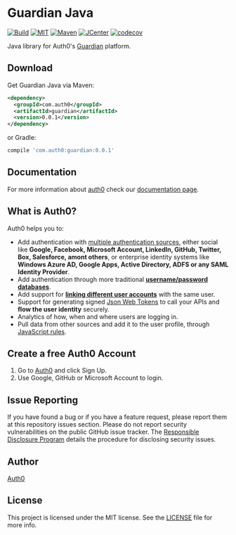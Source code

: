 # Guardian Java

[![Build][travis-ci-badge]][travis-ci-url]
[![MIT][mit-badge]][mit-url]
[![Maven][maven-badge]][maven-url]
[![JCenter][jcenter-badge]][jcenter-url]
[![codecov][codecov-badge]][codecov-url]

Java library for Auth0's [Guardian](https://auth0.com/multifactor-authentication) platform.

## Download

Get Guardian Java via Maven:

```xml
<dependency>
  <groupId>com.auth0</groupId>
  <artifactId>guardian</artifactId>
  <version>0.0.1</version>
</dependency>
```

or Gradle:

```gradle
compile 'com.auth0:guardian:0.0.1'
```

## Documentation

For more information about [auth0](http://auth0.com) check our [documentation page](http://docs.auth0.com/).

## What is Auth0?

Auth0 helps you to:

* Add authentication with [multiple authentication sources](https://docs.auth0.com/identityproviders), either social like **Google, Facebook, Microsoft Account, LinkedIn, GitHub, Twitter, Box, Salesforce, amont others**, or enterprise identity systems like **Windows Azure AD, Google Apps, Active Directory, ADFS or any SAML Identity Provider**.
* Add authentication through more traditional **[username/password databases](https://docs.auth0.com/mysql-connection-tutorial)**.
* Add support for **[linking different user accounts](https://docs.auth0.com/link-accounts)** with the same user.
* Support for generating signed [Json Web Tokens](https://docs.auth0.com/jwt) to call your APIs and **flow the user identity** securely.
* Analytics of how, when and where users are logging in.
* Pull data from other sources and add it to the user profile, through [JavaScript rules](https://docs.auth0.com/rules).

## Create a free Auth0 Account

1. Go to [Auth0](https://auth0.com) and click Sign Up.
2. Use Google, GitHub or Microsoft Account to login.

## Issue Reporting

If you have found a bug or if you have a feature request, please report them at this repository issues section. Please do not report security vulnerabilities on the public GitHub issue tracker. The [Responsible Disclosure Program](https://auth0.com/whitehat) details the procedure for disclosing security issues.

## Author

[Auth0](https://auth0.com)

## License

This project is licensed under the MIT license. See the [LICENSE](LICENSE) file for more info.


<!-- Vars -->

[travis-ci-badge]: https://travis-ci.org/auth0/Guardian.java.svg?branch=master
[travis-ci-url]: https://travis-ci.org/auth0/Guardian.java
[mit-badge]: http://img.shields.io/:license-mit-blue.svg?style=flat
[mit-url]: https://raw.githubusercontent.com/auth0/Guardian.java/master/LICENSE
[maven-badge]: https://img.shields.io/maven-central/v/com.auth0/guardian.svg
[maven-url]: http://search.maven.org/#search%7Cga%7C1%7Cg%3A%22com.auth0%22%20AND%20a%3A%22guardian%22
[jcenter-badge]: https://api.bintray.com/packages/auth0/java/guardian/images/download.svg
[jcenter-url]: https://bintray.com/auth0/java/guardian/_latestVersion
[codecov-badge]: https://codecov.io/gh/auth0/Guardian.java/branch/master/graph/badge.svg
[codecov-url]: https://codecov.io/gh/auth0/Guardian.java
